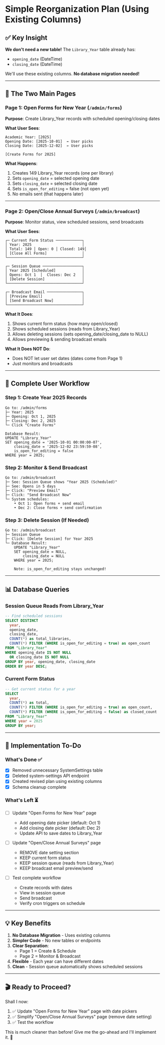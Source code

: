 # Simple Reorganization Plan (Using Existing Columns)

## ✅ Key Insight

**We don't need a new table!** The `Library_Year` table already has:
- `opening_date` (DateTime)
- `closing_date` (DateTime)

We'll use these existing columns. **No database migration needed!**

---

## 🎯 The Two Main Pages

### **Page 1: Open Forms for New Year** (`/admin/forms`)
**Purpose**: Create Library_Year records with scheduled opening/closing dates

**What User Sees**:
```
Academic Year: [2025]
Opening Date: [2025-10-01]  ← User picks
Closing Date: [2025-12-02]  ← User picks

[Create Forms for 2025]
```

**What Happens**:
1. Creates 149 Library_Year records (one per library)
2. Sets `opening_date` = selected opening date
3. Sets `closing_date` = selected closing date  
4. Sets `is_open_for_editing` = false (not open yet)
5. No emails sent (that happens later)

---

### **Page 2: Open/Close Annual Surveys** (`/admin/broadcast`)
**Purpose**: Monitor status, view scheduled sessions, send broadcasts

**What User Sees**:
```
┌─ Current Form Status ────────────┐
│ Year: 2025                       │
│ Total: 149 │ Open: 0 │ Closed: 149│
│ [Close All Forms]                │
└──────────────────────────────────┘

┌─ Session Queue ──────────────────┐
│ Year 2025 [Scheduled]            │
│ Opens: Oct 1  │  Closes: Dec 2   │
│ [Delete Session]                 │
└──────────────────────────────────┘

┌─ Broadcast Email ────────────────┐
│ [Preview Email]                  │
│ [Send Broadcast Now]             │
└──────────────────────────────────┘
```

**What It Does**:
1. Shows current form status (how many open/closed)
2. Shows scheduled sessions (reads from Library_Year)
3. Allows deleting sessions (sets opening_date/closing_date to NULL)
4. Allows previewing & sending broadcast emails

**What It Does NOT Do**:
- Does NOT let user set dates (dates come from Page 1)
- Just monitors and broadcasts

---

## 🔄 Complete User Workflow

### Step 1: Create Year 2025 Records
```
Go to: /admin/forms
├─ Year: 2025
├─ Opening: Oct 1, 2025
├─ Closing: Dec 2, 2025
└─ Click "Create Forms"

Database Result:
UPDATE "Library_Year"
SET opening_date = '2025-10-01 00:00:00-07',
    closing_date = '2025-12-02 23:59:59-08',
    is_open_for_editing = false
WHERE year = 2025;
```

### Step 2: Monitor & Send Broadcast
```
Go to: /admin/broadcast
├─ See: Session Queue shows "Year 2025 (Scheduled)"
├─ See: Opens in 5 days
├─ Click: "Preview Email"
├─ Click: "Send Broadcast Now"
└─ System schedules:
    • Oct 1: Open forms + send email
    • Dec 2: Close forms + send confirmation
```

### Step 3: Delete Session (If Needed)
```
Go to: /admin/broadcast
├─ Session Queue
├─ Click: [Delete Session] for Year 2025
└─ Database Result:
    UPDATE "Library_Year"
    SET opening_date = NULL,
        closing_date = NULL
    WHERE year = 2025;
    
    Note: is_open_for_editing stays unchanged!
```

---

## 📊 Database Queries

### Session Queue Reads From Library_Year
```sql
-- Find scheduled sessions
SELECT DISTINCT 
  year,
  opening_date,
  closing_date,
  COUNT(*) as total_libraries,
  COUNT(*) FILTER (WHERE is_open_for_editing = true) as open_count
FROM "Library_Year"
WHERE opening_date IS NOT NULL 
  OR closing_date IS NOT NULL
GROUP BY year, opening_date, closing_date
ORDER BY year DESC;
```

### Current Form Status
```sql
-- Get current status for a year
SELECT 
  year,
  COUNT(*) as total,
  COUNT(*) FILTER (WHERE is_open_for_editing = true) as open_count,
  COUNT(*) FILTER (WHERE is_open_for_editing = false) as closed_count
FROM "Library_Year"
WHERE year = 2025
GROUP BY year;
```

---

## 🚀 Implementation To-Do

### What's Done ✅
- [x] Removed unnecessary SystemSettings table
- [x] Deleted system-settings API endpoint
- [x] Created revised plan using existing columns
- [x] Schema cleanup complete

### What's Left ⏳
- [ ] Update "Open Forms for New Year" page
  - Add opening date picker (default: Oct 1)
  - Add closing date picker (default: Dec 2)
  - Update API to save dates to Library_Year
  
- [ ] Update "Open/Close Annual Surveys" page
  - REMOVE date setting section
  - KEEP current form status
  - KEEP session queue (reads from Library_Year)
  - KEEP broadcast email preview/send

- [ ] Test complete workflow
  - Create records with dates
  - View in session queue
  - Send broadcast
  - Verify cron triggers on schedule

---

## 💡 Key Benefits

1. **No Database Migration** - Uses existing columns
2. **Simpler Code** - No new tables or endpoints
3. **Clear Separation**:
   - Page 1 = Create & Schedule
   - Page 2 = Monitor & Broadcast
4. **Flexible** - Each year can have different dates
5. **Clean** - Session queue automatically shows scheduled sessions

---

## 🎬 Ready to Proceed?

Shall I now:
1. ✅ Update "Open Forms for New Year" page with date pickers
2. ✅ Simplify "Open/Close Annual Surveys" page (remove date setting)
3. ✅ Test the workflow

This is much cleaner than before! Give me the go-ahead and I'll implement it. 🚀
